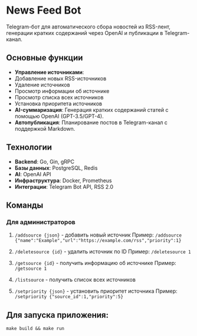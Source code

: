 # News Feed Bot

Telegram-бот для автоматического сбора новостей из RSS-лент, генерации кратких содержаний через OpenAI и публикации в Telegram-канал.

## Основные функции

- **Управление источниками**: 
- Добавление новых RSS-источников
- Удаление источников
- Просмотр информации об источнике
- Просмотр списка всех источников
- Установка приоритета источников
- **AI-суммаризация**: Генерация кратких содержаний статей с помощью OpenAI (GPT-3.5/GPT-4).
- **Автопубликация**: Планирование постов в Telegram-канал с поддержкой Markdown.

## Технологии

- **Backend**: Go, Gin, gRPC
- **Базы данных**: PostgreSQL, Redis
- **AI**: OpenAI API
- **Инфраструктура**: Docker, Prometheus
- **Интеграции**: Telegram Bot API, RSS 2.0

## Команды

### Для администраторов
1. `/addsource {json}` - добавить новый источник
   Пример: `/addsource {"name":"Example","url":"https://example.com/rss","priority":1}`
   
2. `/deletesource {id}` - удалить источник по ID
   Пример: `/deletesource 1`

3. `/getsource {id}` - получить информацию об источнике
   Пример: `/getsource 1`

4. `/listsource` - получить список всех источников

5. `/setpriority {json}` - установить приоритет источника
   Пример: `/setpriority {"source_id":1,"priority":5}`

## Для запуска приложения:

```
make build && make run
```
